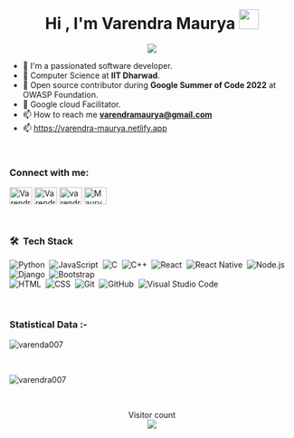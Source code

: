 <!-- <h1 align="center">Hi 👋, I'm Varenda Maurya</h1>
<h3 align="center">Student at IIT Dharwad🌟.</h3> -->

<br>

<h1 align="center"><b>Hi , I'm Varendra Maurya </b><img src="https://media.giphy.com/media/hvRJCLFzcasrR4ia7z/giphy.gif" width="35"></h1>

<p align="center">
  <a href="https://github.com/DenverCoder1/readme-typing-svg"><img src="https://readme-typing-svg.herokuapp.com?font=Time+New+Roman&color=cyan&size=25&center=true&vCenter=true&width=600&height=100&lines=Full+Stack+Developer;Computer+Science+Student+at+IIT+Dharwad;Love+to+learn+and+create"></a>
</p>


- 🌱 I'm a passionated software developer.
- 🌱 Computer Science at <span style="font-weight:bold">IIT Dharwad</span>.
- 🌱 Open source contributor during <span style="font-weight:bold">Google Summer of Code 2022</span> at OWASP Foundation.
- 🌱 Google cloud Facilitator. 
- 📫 How to reach me **varendramaurya@gmail.com**
- 📫 https://varendra-maurya.netlify.app


<br>

<h3 align="left">Connect with me:</h3>
<p align="left">
  <a href="https://www.linkedin.com/in/varendra-maurya-4179901bb/" target="blank"><img align="center"
      src="https://raw.githubusercontent.com/rahuldkjain/github-profile-readme-generator/master/src/images/icons/Social/linked-in-alt.svg"
      alt="Varendra Maurya" height="30" width="40" /></a>
  <a href="https://www.facebook.com/people/Varendra-Maurya/100070153639569/" target="blank"><img align="center"
      src="https://raw.githubusercontent.com/rahuldkjain/github-profile-readme-generator/master/src/images/icons/Social/facebook.svg"
      alt="Varendra Maurya" height="30" width="40" /></a>
  <a href="https://www.instagram.com/varendra_maurya/" target="blank"><img align="center"
      src="https://raw.githubusercontent.com/rahuldkjain/github-profile-readme-generator/master/src/images/icons/Social/instagram.svg"
      alt="varendra_maurya" height="30" width="40" /></a>
  <a href="https://twitter.com/MauryaVarendra" target="blank"><img align="center"
      src="https://raw.githubusercontent.com/rahuldkjain/github-profile-readme-generator/master/src/images/icons/Social/twitter.svg"
      alt="MauryaVarendra" height="30" width="40" /></a>

</p>

<br>
 <h3>🛠 &nbsp;Tech Stack</h3>

![Python](https://img.shields.io/badge/-Python-05122A?style=flat&logo=python)&nbsp;
![JavaScript](https://img.shields.io/badge/-JavaScript-05122A?style=flat&logo=javascript)&nbsp;
![C](https://img.shields.io/badge/-C-05122A?style=flat&logo=C&logoColor=A8B9CC)&nbsp;
![C++](https://img.shields.io/badge/-C++-05122A?style=flat&logo=C%2B%2B&logoColor=00599C)&nbsp;
![React](https://img.shields.io/badge/-React-05122A?style=flat&logo=react)&nbsp;
![React Native](https://img.shields.io/badge/-React%20Native-05122A?style=flat&logo=react)&nbsp;
![Node.js](https://img.shields.io/badge/-Node.js-05122A?style=flat&logo=node.js)&nbsp;
![Django](https://img.shields.io/badge/-Django-05122A?style=flat&logo=django&logoColor=092E20)&nbsp;
![Bootstrap](https://img.shields.io/badge/-Bootstrap-05122A?style=flat&logo=bootstrap&logoColor=563D7C)\
![HTML](https://img.shields.io/badge/-HTML-05122A?style=flat&logo=HTML5)&nbsp;
![CSS](https://img.shields.io/badge/-CSS-05122A?style=flat&logo=CSS3&logoColor=1572B6)&nbsp;
![Git](https://img.shields.io/badge/-Git-05122A?style=flat&logo=git)&nbsp;
![GitHub](https://img.shields.io/badge/-GitHub-05122A?style=flat&logo=github)&nbsp;
![Visual Studio Code](https://img.shields.io/badge/-Visual%20Studio%20Code-05122A?style=flat&logo=visual-studio-code&logoColor=007ACC)&nbsp;

<br>

<h3>Statistical Data :-</h3>

 <p align="left"><img align="center"
    src="https://github-readme-stats.vercel.app/api/top-langs?username=varendra007&include_all_commits=true&count_private=true&show_icons=true&locale=en&layout=compact&line_height=20&title_color=7A7ADB&icon_color=2234AE&text_color=D3D3D3&bg_color=0,000000,130F40"
    alt="varenda007" /></p>
<!--   <br><p align="left">
<img align="center" src="https://github-readme-stats.vercel.app/api?username=varendra007&include_all_commits=true&count_private=true&show_icons=true&line_height=20&title_color=7A7ADB&icon_color=2234AE&text_color=D3D3D3&bg_color=0,000000,130F40" alt="varendra007's Github Stats">
</p>  -->
 <br>  
<p align="left">

   <img align="center" src="https://github-readme-streak-stats.herokuapp.com/?user=varendra007&theme=tokyonight" alt="varendra007"  />
</p>



<br>

<p align="center"> 
  Visitor count<br>
  <img src="https://profile-counter.glitch.me/varendra007/count.svg" />
</p>
